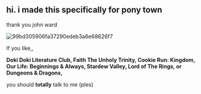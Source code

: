 ## hi. i made this specifically for pony town
thank you john ward

![99bd305906fa37290edeb3a6e68626f7](https://github.com/user-attachments/assets/7dd2b9d1-cde5-4a52-879b-c8da67766c15)


If you like,,

**Doki Doki Literature Club, Faith The Unholy Trinity, Cookie Run: Kingdom, Our Life: Beginnings & Always, Stardew Valley, Lord of The Rings, or Dungeons & Dragons,** 

you should **totally** talk to me (ples)


